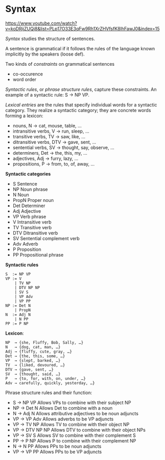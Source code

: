 # Syntax

https://www.youtube.com/watch?v=koDRijZUQj8&list=PLp17O33E3qFw9Rh1XrZHVfsfK8lhFawJ0&index=15

*Syntax* studies the structure of sentences.

A sentence is grammatical if it follows the rules of the language known implicitly by the speakers (loose def).

Two kinds of *constraints* on grammatical sentences
- co-occurence
- word order

*Syntactic rules*, or *phrase structure rules*, capture these constraints. An example of a syntactic rule: S → NP VP.

*Lexical entries* are the rules that specify individual words for a syntactic category. They realize a syntactic category; they are concrete words forming a lexicon:
- nouns,                N   → cat, mouse, table, …
- intransitive verbs,   V   → run, sleep, …
- transitive verbs,     TV  → saw, like, …
- ditransitive verbs,   DTV → gave, sent, …
- sentential verbs,     SV  → thought, say, observe, …
- determiners,          Det → the, this, my, …
- adjectives,           Adj → furry, lazy, …
- propositions,         P   → from, to, of, away, …


**Syntactic categories**
- S     Sentence
- NP    Noun phrase
- N     Noun
- PropN Proper noun
- Det   Determiner
- Adj   Adjective
- VP    Verb phrase
- V     Intransitive verb
- TV    Transitive verb
- DTV   Ditransitive verb
- SV    Sentential complement verb
- Adv   Adverb
- P     Proposition
- PP    Propositional phrase


**Syntactic rules**

```
S  := NP VP
VP := V
    | TV NP
    | DTV NP NP
    | SV S
    | VP Adv
    | VP PP
NP := Det N
    | PropN
N  := Adj N
    | N PP
PP := P NP
```

**Lexicon**:
```
NP  → {she, Fluffy, Bob, Sally, …}
N   → {dog, cat, man, …}
Adj → {fluffy, cute, gray, …}
Det → {the, this, some, …}
VP  → {slept, barked, …}
TV  → {liked, devoured, …}
DTV → {gave, sent, …}
SV  → {thought, said, …}
P   → {to, for, with, on, under, …}
Adv → carefully, quickly, yesterday, …}
```

Phrase structure rules and their function:
- S  → NP VP       Allows VPs to combine with their subject NP
- NP → Det N       Allows Det to combine with a noun
- N  → Adj N       Allows attributive adjectives to be noun adjuncts
- VP → VP Adv      Allows adverbs to be VP adjuncts
- VP → TV NP       Allows TV to combine with their object NP
- VP → DTV NP NP   Allows DTV to combine with their object NPs
- VP → SV S        Allows SV to combine with their complement S
- PP → P NP        Allows P to combine with their complement NP
- N  → N PP        Allows PPs to be noun adjuncts
- VP → VP PP       Allows PPs to be VP adjuncts
